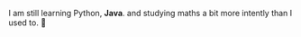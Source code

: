 I am still learning Python, **Java**. and studying maths a bit more intently than I used to. :tada:

